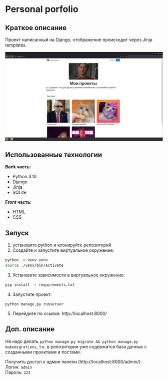 # Personal porfolio

## Краткое описание
Проект написанный на Django, отображение происходит через Jinja templates. 

![Как должен выглядит проект](readme_images/image.png)

## Использованные технологии

**Back часть:**  
- Python 3.10
- Django
- Jinja
- SQLite

**Front часть:**  
- HTML
- CSS

## Запуск
1) установите python и клонируйте репозиторий
2) Создайте и запустите виртуальное окружение:
```bash
python -m venv venv
source ./venv/bin/activate
```

3) Установите зависимости в виртуальное окружение:  
```bash
pip install -r requirements.txt
```

4) Запустите проект:  
```shell
python manage.py runserver
```

5) Перейдите по ссылке: http://localhost:8000/  

## Доп. описание
Не надо делать `python manage.py migrate && python manage.py makemigrations`, т.к. в репозитории уже содержится база данных с созданными проектами и постами.  
  
Получить доступ к админ панели (http://localhost:8000/admin/):  
Логин: `admin`  
Пароль: `123`  